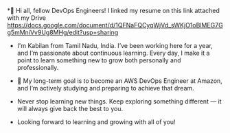 *👋 Hi all, fellow DevOps Engineers!
I linked my resume on this link attached with my Drive https://docs.google.com/document/d/1QFNaFQCyqWjVd_sWKjO1oBlMEG7Gg5mMniVv9Ug8MHg/edit?usp=sharing

* I'm Kabilan from Tamil Nadu, India. I’ve been working here for a year, and I’m passionate about continuous learning. Every day, I make it a point to learn something new to grow both personally and professionally.

* 👀 My long-term goal is to become an AWS DevOps Engineer at Amazon, and I’m actively studying and preparing to achieve that dream.

* Never stop learning new things. Keep exploring something different — it will always give back the best to you.

* Looking forward to learning and growing with all of you!

<!---
Kabilan2370/Kabilan2370 is a ✨ special ✨ repository because its `README.md` (this file) appears on your GitHub profile.
You can click the Preview link to take a look at your changes.
--->
